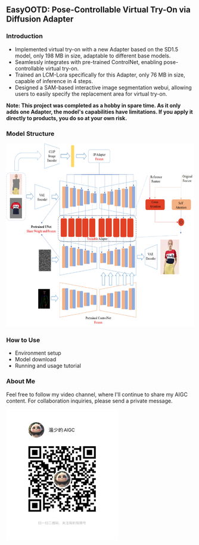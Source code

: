 ## EasyOOTD: Pose-Controllable Virtual Try-On via Diffusion Adapter

### Introduction
* Implemented virtual try-on with a new Adapter based on the SD1.5 model, only 198 MB in size, adaptable to different base models.
* Seamlessly integrates with pre-trained ControlNet, enabling pose-controllable virtual try-on.
* Trained an LCM-Lora specifically for this Adapter, only 76 MB in size, capable of inference in 4 steps.
* Designed a SAM-based interactive image segmentation webui, allowing users to easily specify the replacement area for virtual try-on.

**Note: This project was completed as a hobby in spare time. As it only adds one Adapter, the model's capabilities have limitations. If you apply it directly to products, you do so at your own risk.**

### Model Structure
<img src="assets/introductions/model.jpg" alt="Model Structure" width="768" height="490">

### How to Use
* Environment setup
* Model download
* Running and usage tutorial

### About Me
Feel free to follow my video channel, where I'll continue to share my AIGC content. For collaboration inquiries, please send a private message.

<img src="assets/introductions/shipinhao.jpg" alt="Video Channel" width="300" height="350">